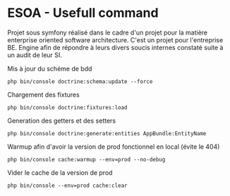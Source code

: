 ESOA - Usefull command
======================

Projet sous symfony réalisé dans le cadre d'un projet pour la matière enterprise oriented software architecture. C'est un projet pour l'entreprise BE. Engine afin de répondre à leurs divers soucis internes constaté suite à un audit de leur SI.

Mis à jour du schéme de bdd

    php bin/console doctrine:schema:update --force
    
Chargement des fixtures

    php bin/console doctrine:fixtures:load
    
Generation des getters et des setters

    php bin/console doctrine:generate:entities AppBundle:EntityName
    
    
Warmup afin d'avoir la version de prod fonctionnel en local (évite le 404) 

    php bin/console cache:warmup --env=prod --no-debug
    
Vider le cache de la version de prod 

    php bin/console --env=prod cache:clear